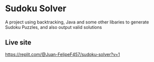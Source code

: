 
# Sudoku Solver

A project using backtracking, Java and some other libaries to generate Sudoku Puzzles, and also output valid solutions




## Live site

https://replit.com/@Juan-FelipeF457/sudoku-solver?v=1
